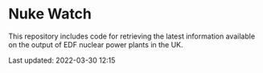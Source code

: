# Nuke Watch

This repository includes code for retrieving the latest information available on the output of EDF nuclear power plants in the UK.

Last updated: 2022-03-30 12:15